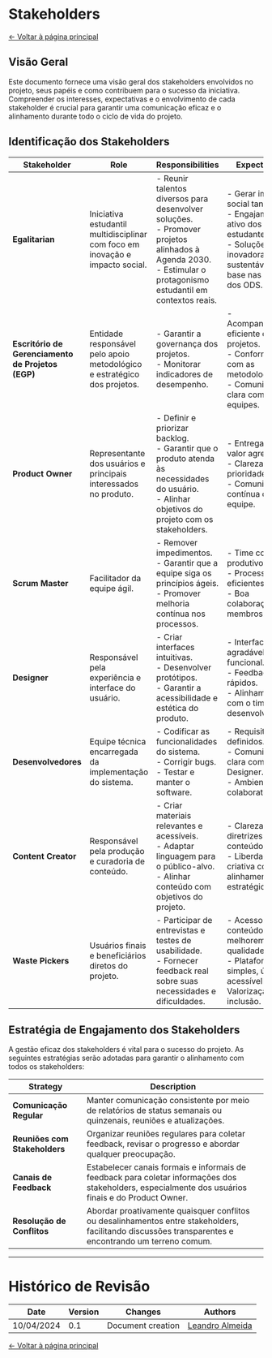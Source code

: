 # Stakeholders

[← Voltar à página principal](../index.md)

## Visão Geral

Este documento fornece uma visão geral dos stakeholders envolvidos no projeto, seus papéis e como contribuem para o sucesso da iniciativa. Compreender os interesses, expectativas e o envolvimento de cada stakeholder é crucial para garantir uma comunicação eficaz e o alinhamento durante todo o ciclo de vida do projeto.

## Identificação dos Stakeholders

| **Stakeholder**                                   | **Role**                                                                      | **Responsibilities**                                                                                                                                                 | **Expectations**                                                                                                                              |
| ------------------------------------------------- | ----------------------------------------------------------------------------- | -------------------------------------------------------------------------------------------------------------------------------------------------------------------- | --------------------------------------------------------------------------------------------------------------------------------------------- |
| **Egalitarian**                                   | Iniciativa estudantil multidisciplinar com foco em inovação e impacto social. | - Reunir talentos diversos para desenvolver soluções.<br> - Promover projetos alinhados à Agenda 2030.<br> - Estimular o protagonismo estudantil em contextos reais. | - Gerar impacto social tangível.<br> - Engajamento ativo dos estudantes.<br> - Soluções inovadoras e sustentáveis com base nas metas dos ODS. |
| **Escritório de Gerenciamento de Projetos (EGP)** | Entidade responsável pelo apoio metodológico e estratégico dos projetos.      | - Garantir a governança dos projetos.<br> - Monitorar indicadores de desempenho.                                                                                     | - Acompanhamento eficiente dos projetos.<br> - Conformidade com as metodologias.<br> - Comunicação clara com as equipes.                      |
| **Product Owner**                                 | Representante dos usuários e principais interessados no produto.              | - Definir e priorizar backlog.<br> - Garantir que o produto atenda às necessidades do usuário.<br> - Alinhar objetivos do projeto com os stakeholders.               | - Entregas com valor agregado.<br> - Clareza nas prioridades.<br> - Comunicação contínua com a equipe.                                        |
| **Scrum Master**                                  | Facilitador da equipe ágil.                                                   | - Remover impedimentos.<br> - Garantir que a equipe siga os princípios ágeis.<br> - Promover melhoria contínua nos processos.                                        | - Time coeso e produtivo.<br> - Processos eficientes.<br> - Boa colaboração entre membros.                                                    |
| **Designer**                                      | Responsável pela experiência e interface do usuário.                          | - Criar interfaces intuitivas.<br> - Desenvolver protótipos.<br> - Garantir a acessibilidade e estética do produto.                                                  | - Interface agradável e funcional.<br> - Feedbacks rápidos.<br> - Alinhamento com o time de desenvolvimento.                                  |
| **Desenvolvedores**                               | Equipe técnica encarregada da implementação do sistema.                       | - Codificar as funcionalidades do sistema.<br> - Corrigir bugs.<br> - Testar e manter o software.                                                                    | - Requisitos bem definidos.<br> - Comunicação clara com PO e Designer.<br> - Ambiente colaborativo.                                           |
| **Content Creator**                               | Responsável pela produção e curadoria de conteúdo.                            | - Criar materiais relevantes e acessíveis.<br> - Adaptar linguagem para o público-alvo.<br> - Alinhar conteúdo com objetivos do projeto.                             | - Clareza nas diretrizes do conteúdo.<br> - Liberdade criativa com alinhamento estratégico.                                                   |
| **Waste Pickers**                                 | Usuários finais e beneficiários diretos do projeto.                           | - Participar de entrevistas e testes de usabilidade.<br> - Fornecer feedback real sobre suas necessidades e dificuldades.                                            | - Acesso a conteúdos que melhorem sua qualidade de vida.<br> - Plataforma simples, útil e acessível - Valorização e inclusão.                 |

## Estratégia de Engajamento dos Stakeholders

A gestão eficaz dos stakeholders é vital para o sucesso do projeto. As seguintes estratégias serão adotadas para garantir o alinhamento com todos os stakeholders:

| **Strategy**                  | **Description**                                                                                                                                       |
| ----------------------------- | ----------------------------------------------------------------------------------------------------------------------------------------------------- |
| **Comunicação Regular**       | Manter comunicação consistente por meio de relatórios de status semanais ou quinzenais, reuniões e atualizações.                                      |
| **Reuniões com Stakeholders** | Organizar reuniões regulares para coletar feedback, revisar o progresso e abordar qualquer preocupação.                                               |
| **Canais de Feedback**        | Estabelecer canais formais e informais de feedback para coletar informações dos stakeholders, especialmente dos usuários finais e do Product Owner.   |
| **Resolução de Conflitos**    | Abordar proativamente quaisquer conflitos ou desalinhamentos entre stakeholders, facilitando discussões transparentes e encontrando um terreno comum. |

---

# Histórico de Revisão

| Date       | Version | Changes           | Authors                                        |
| ---------- | ------- | ----------------- | ---------------------------------------------- |
| 10/04/2024 | 0.1     | Document creation | [Leandro Almeida](!https://github.com/LeanArs) |

[← Voltar à página principal](../index.md)
